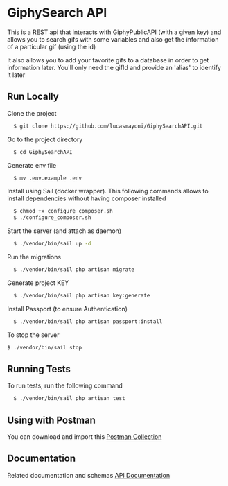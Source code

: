 
# GiphySearch API

This is a REST api that interacts with GiphyPublicAPI (with a given key) and allows you to search gifs with some variables and also get the information of a particular gif (using the id)

It also allows you to add your favorite gifs to a database in order to get information later. You'll only need the gifId and provide an 'alias' to identify it later


## Run Locally

Clone the project

```bash
  $ git clone https://github.com/lucasmayoni/GiphySearchAPI.git
```

Go to the project directory

```bash
  $ cd GiphySearchAPI
```

Generate env file
```bash
  $ mv .env.example .env
```

Install using Sail (docker wrapper). This following commands allows to install dependencies without having composer installed


```bash
  $ chmod +x configure_composer.sh
  $ ./configure_composer.sh
```

Start the server (and attach as daemon)

```bash
  $ ./vendor/bin/sail up -d
```

Run the migrations

```bash
  $ ./vendor/bin/sail php artisan migrate
```

Generate project KEY

```bash
  $ ./vendor/bin/sail php artisan key:generate
```

Install Passport (to ensure Authentication)
```bash
  $ ./vendor/bin/sail php artisan passport:install
```

To stop the server
```bash
$ ./vendor/bin/sail stop
```

## Running Tests

To run tests, run the following command

```bash
  $ ./vendor/bin/sail php artisan test
```


## Using with Postman

You can download and import this [Postman Collection](https://github.com/lucasmayoni/GiphySearchAPI/blob/master/doc/Giphy_Search_API.postman_collection.json) 

## Documentation

Related documentation and schemas [API Documentation](https://github.com/lucasmayoni/GiphySearchAPI/blob/master/doc/API_Documentation.pdf)
